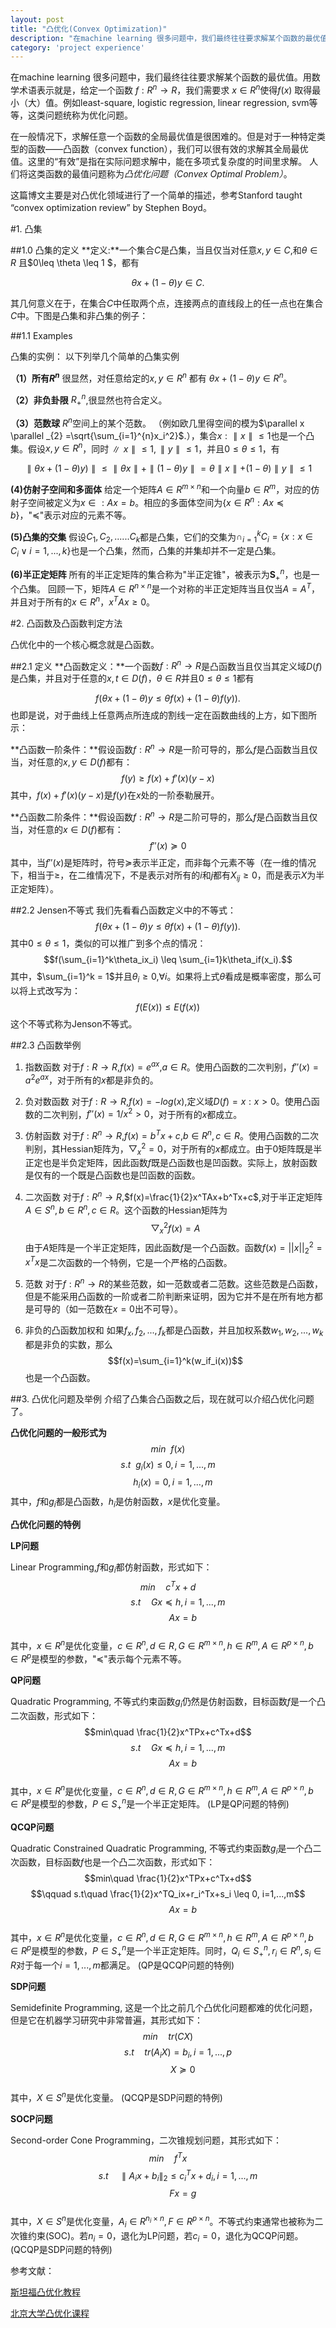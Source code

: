 ```yaml
---
layout: post
title: "凸优化(Convex Optimization)"
description: "在machine learning 很多问题中，我们最终往往要求解某个函数的最优值。用数学术语表示就是，给定一个函数 $f: R^{n} \rightarrow R$，我们需要求 $x \in R^{n}$使得$f(x)$ 取得最小（大）值。例如least-square, logistic regression, linear regression, svm等等，这类问题统称为优化问题。"
category: 'project experience'
---
```


在machine learning 很多问题中，我们最终往往要求解某个函数的最优值。用数学术语表示就是，给定一个函数 $f: R^{n} \rightarrow R$，我们需要求 $x \in R^{n}$使得$f(x)$ 取得最小（大）值。例如least-square, logistic regression, linear regression, svm等等，这类问题统称为优化问题。

在一般情况下，求解任意一个函数的全局最优值是很困难的。但是对于一种特定类型的函数——凸函数（convex function），我们可以很有效的求解其全局最优值。这里的“有效”是指在实际问题求解中，能在多项式复杂度的时间里求解。 人们将这类函数的最值问题称为*凸优化问题（Convex Optimal Problem）*。

这篇博文主要是对凸优化领域进行了一个简单的描述，参考Stanford taught “convex optimization review” by Stephen Boyd。

#1. 凸集

##1.0 凸集的定义
**定义:**一个集合$C$是凸集，当且仅当对任意$x,y \in C$,和$θ \in R$ 且$0\leq \theta \leq 1 $，都有

$$\theta x+(1-\theta)y \in C.$$

其几何意义在于，在集合$C$中任取两个点，连接两点的直线段上的任一点也在集合$C$中。下图是凸集和非凸集的例子：

##1.1 Examples

凸集的实例： 以下列举几个简单的凸集实例

**（1）所有$R^n$**  很显然，对任意给定的$x,y∈R^n$ 都有 $\theta x+(1−\theta)y\in R^n$。 

**（2）非负卦限**  $R^{n}_{+}$,很显然也符合定义。

**（3）范数球**  $R^n$空间上的某个范数。
（例如欧几里得空间的模为$\parallel x \parallel _{2} =\sqrt{\sum_{i=1}^{n}x_i^2}$.），集合${x:\parallel x\parallel \leq 1}$也是一个凸集。假设$x,y \in R^n$，同时$\parallel x\parallel \leq 1,\parallel y\parallel \leq 1$，并且$0 \leq \theta \leq 1$，有

$$\parallel \theta x+(1-\theta)y)\parallel\leq \parallel \theta x\parallel+\parallel(1-\theta)y\parallel=\theta\parallel x\parallel+(1-\theta)\parallel y\parallel\leq 1$$

**(4)仿射子空间和多面体**  给定一个矩阵$A \in R^{m \times n}$和一个向量$b \in R^m$，对应的仿射子空间被定义为${x \in:Ax=b}$。相应的多面体空间为{$x\in R^n:Ax \preceq b$}，"$\preceq$"表示对应的元素不等。

**(5)凸集的交集**  假设$C_1,C_2,......C_k$都是凸集，它们的交集为$\cap_{i=1}^k C_i = \{x:x \in C_i \vee i=1,...,k\}$也是一个凸集，然而，凸集的并集却并不一定是凸集。

**(6)半正定矩阵**  所有的半正定矩阵的集合称为"半正定锥"，被表示为$\mathbf{S}_{+}^{n}$，也是一个凸集。 回顾一下，矩阵$A \in R^{n\times n}$是一个对称的半正定矩阵当且仅当$A = A^T$，并且对于所有的$x\in R^n$，$x^TAx\geq 0$。

#2. 凸函数及凸函数判定方法

凸优化中的一个核心概念就是凸函数。

##2.1 定义
**凸函数定义：**一个函数$f:R^n\rightarrow R$是凸函数当且仅当其定义域$D(f)$是凸集，并且对于任意的$x,t\in D(f)$，$\theta \in R$并且$0\leq \theta\leq 1$都有

$$f(\theta x+(1-\theta)y \leq \theta f(x)+(1-\theta)f(y)).$$
也即是说，对于曲线上任意两点所连成的割线一定在函数曲线的上方，如下图所示：

**凸函数一阶条件：**假设函数$f:R^n\rightarrow R$是一阶可导的，那么$f$是凸函数当且仅当，对任意的$x,y\in D(f)$都有：
$$f(y)\geq f(x)+f'(x)(y-x)$$
其中，$f(x)+f'(x)(y-x)$是$f(y)$在$x$处的一阶泰勒展开。

**凸函数二阶条件：**假设函数$f:R^n\rightarrow R$是二阶可导的，那么$f$是凸函数当且仅当，对任意的$x\in D(f)$都有：
$$f''(x)\succeq 0$$
其中，当$f''(x)$是矩阵时，符号$\succeq$表示半正定，而非每个元素不等（在一维的情况下，相当于$\geq$，在二维情况下，不是表示对所有的$i$和$j$都有$X_{ij}\geq 0$，而是表示$X$为半正定矩阵）。

##2.2 Jensen不等式
我们先看看凸函数定义中的不等式：
$$f(\theta x+(1-\theta)y \leq \theta f(x)+(1-\theta)f(y)).$$
其中$0\leq \theta\leq 1$，类似的可以推广到多个点的情况：
$$f(\sum_{i=1}^k\theta_ix_i) \leq \sum_{i=1}k\theta_if(x_i).$$
其中，$\sum_{i=1}^k = 1$并且$\theta_i \geq 0$,$\forall i$。如果将上式$\theta$看成是概率密度，那么可以将上式改写为：
$$f(E(x)) \leq E(f(x))$$
这个不等式称为Jenson不等式。

##2.3 凸函数举例



1. 指数函数  对于$f:R\rightarrow R$,$f(x)=e^{ax}$,$a\in R$。使用凸函数的二次判别，$f''(x)=a^2e^{ax}$，对于所有的$x$都是非负的。

1. 负对数函数  对于$f:R\rightarrow R$,$f(x)=-log(x)$,定义域$D(f)={x:x >0}$。使用凸函数的二次判别，$f''(x)=1/x^2 >0$，对于所有的$x$都成立。

1. 仿射函数  对于$f:R^n\rightarrow R$,$f(x)=b^Tx+c$,$b \in R^n,c\in R$。使用凸函数的二次判别，其Hessian矩阵为，$\bigtriangledown_x^2=0$，对于所有的$x$都成立。由于0矩阵既是半正定也是半负定矩阵，因此函数$f$既是凸函数也是凹函数。实际上，放射函数是仅有的一个既是凸函数也是凹函数的函数。

1. 二次函数  对于$f:R^n\rightarrow R$,$f(x)=\frac{1}{2}x^TAx+b^Tx+c$,对于半正定矩阵$A \in S^n,b\in R^n,c\in R$。这个函数的Hessian矩阵为
 $$\bigtriangledown_x^2f(x)=A$$由于$A$矩阵是一个半正定矩阵，因此函数$f$是一个凸函数。函数$f(x)=||x||_2^2=x^Tx$是二次函数的一个特例，它是一个严格的凸函数。

1. 范数  对于$f:R^n\rightarrow R$的某些范数，如一范数或者二范数。这些范数是凸函数，但是不能采用凸函数的一阶或者二阶判断来证明，因为它并不是在所有地方都是可导的（如一范数在$x=0$出不可导）。

1. 非负的凸函数加权和  如果$f_x,f_2,...,f_k$都是凸函数，并且加权系数$w_1,w_2,...,w_k$都是非负的实数，那么
 $$f(x)=\sum_{i=1}^k(w_if_i(x))$$也是一个凸函数。



##3. 凸优化问题及举例
介绍了凸集合凸函数之后，现在就可以介绍凸优化问题了。

**凸优化问题的一般形式为**
$$min  \ \ f(x)$$
$$s.t\ \ g_i(x) \leq 0,  i=1,...,m$$
$$\ \ \ \      h_i(x) = 0,  i=1,...,m$$
其中，$f$和$g_i$都是凸函数，$h_i$是仿射函数，$x$是优化变量。

**凸优化问题的特例**

**LP问题**

Linear Programming,$f$和$g_i$都仿射函数，形式如下：
$$min\quad c^Tx+d$$
$$\qquad s.t\quad Gx\preceq h,  i=1,...,m$$
$$\ \ \ \ \qquad     Ax=b$$  
其中，$x\in R^n$是优化变量，$c\in R^n, d\in R, G\in R^{m\times n}, h\in R^m, A\in R^{p\times n},b \in R^p$是模型的参数，"$\preceq$"表示每个元素不等。

**QP问题**

Quadratic Programming, 不等式约束函数$g_i$仍然是仿射函数，目标函数$f$是一个凸二次函数，形式如下：
$$min\quad \frac{1}{2}x^TPx+c^Tx+d$$
$$\qquad s.t\quad Gx\preceq h,  i=1,...,m$$
$$\ \ \ \ \qquad     Ax=b$$  
其中，$x\in R^n$是优化变量，$c\in R^n, d\in R, G\in R^{m\times n}, h\in R^m, A\in R^{p\times n},b \in R^p$是模型的参数，$P\in S_{+}^n$是一个半正定矩阵。
(LP是QP问题的特例)

**QCQP问题**

Quadratic Constrained Quadratic Programming, 不等式约束函数$g_i$是一个凸二次函数，目标函数$f$也是一个凸二次函数，形式如下：
$$min\quad \frac{1}{2}x^TPx+c^Tx+d$$
$$\qquad s.t\quad \frac{1}{2}x^TQ_ix+r_i^Tx+s_i \leq 0,  i=1,...,m$$
$$\ \ \ \ \qquad     Ax=b$$  
其中，$x\in R^n$是优化变量，$c\in R^n, d\in R, G\in R^{m\times n}, h\in R^m, A\in R^{p\times n},b \in R^p$是模型的参数，$P\in S_{+}^n$是一个半正定矩阵。同时，$Q_i\in S_{+}^n, r_i \in R^n, s_i \in R$对于每一个$i=1,...,m$都满足。
(QP是QCQP问题的特例)

**SDP问题**

Semidefinite Programming, 这是一个比之前几个凸优化问题都难的优化问题，但是它在机器学习研究中非常普遍，其形式如下：
$$min\quad tr(CX)$$
$$\qquad s.t\quad tr(A_iX) = b_i,  i=1,...,p$$
$$\ \ \ \ \qquad     X\succeq 0$$  
其中，$X\in S^n$是优化变量。
(QCQP是SDP问题的特例)

**SOCP问题**

Second-order Cone Programming，二次锥规划问题，其形式如下：
$$min\quad f^Tx$$
$$\qquad s.t\quad \parallel A_ix+b_i\parallel_2 \leq c_i^Tx+d_i,  i=1,...,m$$
$$\ \ \ \ \qquad     Fx=g$$  
其中，$X\in S^n$是优化变量，$A_i \in R^{n_i\times n}, F\in R^{p\times n}$。不等式约束通常也被称为二次锥约束(SOC)。若$n_i = 0$，退化为LP问题，若$c_i = 0$，退化为QCQP问题。
(QCQP是SDP问题的特例)

参考文献：

[斯坦福凸优化教程](https://web.stanford.edu/~boyd/cvxbook/bv_cvxbook.pdf)

[北京大学凸优化课程](http://bicmr.pku.edu.cn/~wenzw/courses/lieven-problems.pdf)
